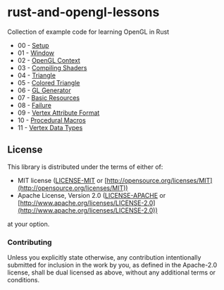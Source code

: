 # rust-and-opengl-lessons

Collection of example code for learning OpenGL in Rust

- 00 - [Setup](http://nercury.github.io/rust/opengl/tutorial/2018/02/08/opengl-in-rust-from-scratch-00-setup.html)
- 01 - [Window](http://nercury.github.io/rust/opengl/tutorial/2018/02/08/opengl-in-rust-from-scratch-01-window.html)
- 02 - [OpenGL Context](http://nercury.github.io/rust/opengl/tutorial/2018/02/09/opengl-in-rust-from-scratch-02-opengl-context.html)
- 03 - [Compiling Shaders](http://nercury.github.io/rust/opengl/tutorial/2018/02/10/opengl-in-rust-from-scratch-03-compiling-shaders.html)
- 04 - [Triangle](http://nercury.github.io/rust/opengl/tutorial/2018/02/11/opengl-in-rust-from-scratch-04-triangle.html)
- 05 - [Colored Triangle](http://nercury.github.io/rust/opengl/tutorial/2018/02/11/opengl-in-rust-from-scratch-05-triangle-colors.html)
- 06 - [GL Generator](http://nercury.github.io/rust/opengl/tutorial/2018/02/12/opengl-in-rust-from-scratch-06-gl-generator.html)
- 07 - [Basic Resources](http://nercury.github.io/rust/opengl/tutorial/2018/02/14/opengl-in-rust-from-scratch-07-basic-resources.html)
- 08 - [Failure](http://nercury.github.io/rust/opengl/tutorial/2018/02/15/opengl-in-rust-from-scratch-08-failure.html)
- 09 - [Vertex Attribute Format](http://nercury.github.io/rust/opengl/tutorial/2018/06/27/opengl-in-rust-from-scratch-09-vertex-attribute-format.html)
- 10 - [Procedural Macros](http://nercury.github.io/rust/opengl/tutorial/2018/07/11/opengl-in-rust-from-scratch-10-procedural-macros.html)
- 11 - [Vertex Data Types](http://nercury.github.io/rust/opengl/tutorial/2018/07/12/opengl-in-rust-from-scratch-11-vertex-data-types.html)

## License

This library is distributed under the terms of either of:

* MIT license ([LICENSE-MIT](LICENSE-MIT) or
[http://opensource.org/licenses/MIT](http://opensource.org/licenses/MIT))
* Apache License, Version 2.0 ([LICENSE-APACHE](LICENSE-APACHE) or
[http://www.apache.org/licenses/LICENSE-2.0](http://www.apache.org/licenses/LICENSE-2.0))

at your option.

### Contributing

Unless you explicitly state otherwise, any contribution intentionally submitted for inclusion in the
work by you, as defined in the Apache-2.0 license, shall be dual licensed as above, without any
additional terms or conditions.